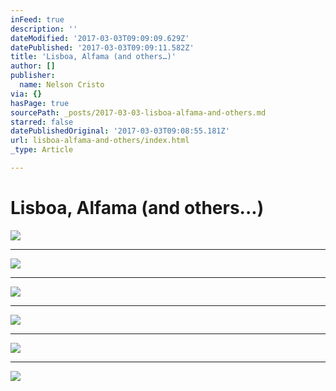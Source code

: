```yaml
---
inFeed: true
description: ''
dateModified: '2017-03-03T09:09:09.629Z'
datePublished: '2017-03-03T09:09:11.582Z'
title: 'Lisboa, Alfama (and others…)'
author: []
publisher:
  name: Nelson Cristo
via: {}
hasPage: true
sourcePath: _posts/2017-03-03-lisboa-alfama-and-others.md
starred: false
datePublishedOriginal: '2017-03-03T09:08:55.181Z'
url: lisboa-alfama-and-others/index.html
_type: Article

---
```

# Lisboa, Alfama (and others...)
![](https://the-grid-user-content.s3-us-west-2.amazonaws.com/107fc570-c5c0-4b52-a2c5-a621479fcc7c.jpg)

---

![](https://the-grid-user-content.s3-us-west-2.amazonaws.com/99dca49c-0fd2-4581-aa60-a26701c99d71.jpg)

---

![](https://the-grid-user-content.s3-us-west-2.amazonaws.com/17a4e99d-553b-4d53-898a-8d53c14bf85d.jpg)

---

![](https://the-grid-user-content.s3-us-west-2.amazonaws.com/e93d539f-be78-4188-9dc7-8250bc44a62d.jpg)

---

![](https://the-grid-user-content.s3-us-west-2.amazonaws.com/9cdf8499-3547-4e56-8bd2-ab1a31a54be4.jpg)

---

![](https://the-grid-user-content.s3-us-west-2.amazonaws.com/967b56c9-5379-4509-8e02-d14d21e34b9f.jpg)